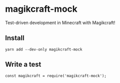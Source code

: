 # magikcraft-mock

Test-driven development in Minecraft with Magikcraft!

## Install

```
yarn add --dev-only magikcraft-mock
```

## Write a test

```
const magikcraft = require('magikcraft-mock');

```
